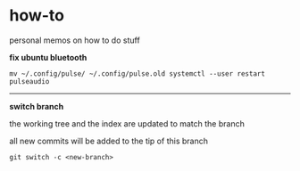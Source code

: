 # how-to

personal memos on how to do stuff

**fix ubuntu bluetooth**
```
mv ~/.config/pulse/ ~/.config/pulse.old systemctl --user restart pulseaudio
```

---

**switch branch**

the working tree and the index are updated to match the branch

all new commits will be added to the tip of this branch
```
git switch -c <new-branch>
```
